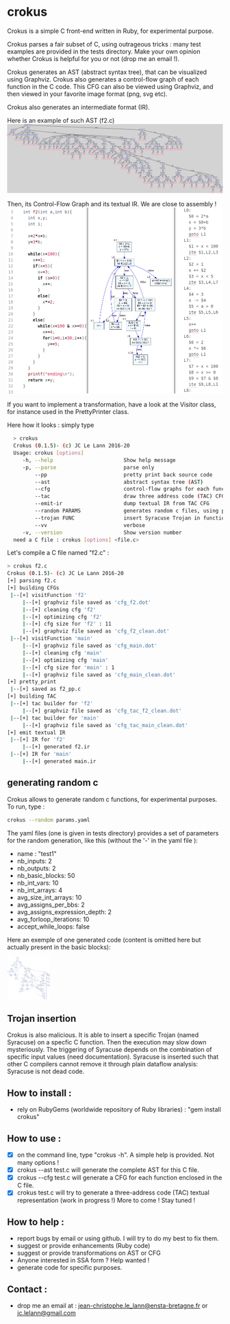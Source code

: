 # crokus
Crokus is a simple C front-end written in Ruby, for experimental purpose.

Crokus parses a fair subset of C, using outrageous tricks : many test examples are provided in the tests directory.
Make your own opinion whether Crokus is helpful for you or not (drop me an email !).

Crokus generates an AST (abstract syntax tree), that can be visualized using Graphviz.
Crokus also generates a control-flow graph of each function in the C code.
This CFG can also be viewed using Graphviz, and then viewed in your favorite image format (png, svg etc).

Crokus also generates an intermediate format (IR).

Here is an example of such AST (f2.c)
![AST](/doc/f2_ast.png)

Then, its Control-Flow Graph and its textual IR. We are close to assembly !
![AST](/doc/f2_code_cfg_ir.png)

If you want to implement a transformation, have a look at the Visitor class, for instance used in the PrettyPrinter class.

Here how it looks : simply type

 ```bash
   > crokus
   Crokus (0.1.5)- (c) JC Le Lann 2016-20
   Usage: crokus [options]
      -h, --help                       Show help message
      -p, --parse                      parse only
          --pp                         pretty print back source code
          --ast                        abstract syntax tree (AST)
          --cfg                        control-flow graphs for each function
          --tac                        draw three address code (TAC) CFG
          --emit-ir                    dump textual IR from TAC CFG
          --random PARAMS              generates random c files, using parameters
          --trojan FUNC                insert Syracuse Trojan in function FUNC
          --vv                         verbose
      -v, --version                    Show version number
   need a C file : crokus [options] <file.c>
   ```
Let's compile a C file named "f2.c" :
  ```bash
  > crokus f2.c
  Crokus (0.1.5)- (c) JC Le Lann 2016-20
  [+] parsing f2.c
  [+] building CFGs
   |--[+] visitFunction 'f2'
       |--[+] graphviz file saved as 'cfg_f2.dot'
       |--[+] cleaning cfg 'f2'
       |--[+] optimizing cfg 'f2'
       |--[+] cfg size for 'f2' : 11
       |--[+] graphviz file saved as 'cfg_f2_clean.dot'
   |--[+] visitFunction 'main'
       |--[+] graphviz file saved as 'cfg_main.dot'
       |--[+] cleaning cfg 'main'
       |--[+] optimizing cfg 'main'
       |--[+] cfg size for 'main' : 1
       |--[+] graphviz file saved as 'cfg_main_clean.dot'
  [+] pretty_print
   |--[+] saved as f2_pp.c
  [+] building TAC
   |--[+] tac builder for 'f2'
       |--[+] graphviz file saved as 'cfg_tac_f2_clean.dot'
   |--[+] tac builder for 'main'
       |--[+] graphviz file saved as 'cfg_tac_main_clean.dot'
  [+] emit textual IR
   |--[+] IR for 'f2'
       |--[+] generated f2.ir
   |--[+] IR for 'main'
       |--[+] generated main.ir
  ```

## generating random c

Crokus allows to generate random c functions, for experimental purposes. To run, type :

  ```bash
  crokus --random params.yaml
  ```
The yaml files (one is given in tests directory) provides a set of parameters for the random generation, like this (without the '-' in the yaml file ):
- name : "test1"
- nb_inputs: 2
- nb_outputs: 2
- nb_basic_blocks: 50
- nb_int_vars: 10
- nb_int_arrays: 4
- avg_size_int_arrays: 10
- avg_assigns_per_bbs: 2
- avg_assigns_expression_depth: 2
- avg_forloop_iterations: 10
- accept_while_loops: false

Here an exemple of one generated code (content is omitted here but actually present in the basic blocks):
<!-- ![AST](/doc/generated_50.png | width=100) -->
<img src="/doc/generated_50.png" alt="AST" width="100" height="100">

## Trojan insertion
Crokus is also malicious. It is able to insert a specific Trojan (named Syracuse) on a specfic C function. Then the execution may slow down mysteriously. The triggering of Syracuse depends on the combination of specific input values (need documentation).
Syracuse is inserted such that other C compilers cannot remove it through plain dataflow analysis: Syracuse is not dead code.

## How to install :
- rely on RubyGems (worldwide repository of Ruby libraries) : "gem install crokus"

## How to use :
- [x] on the command line, type "crokus -h". A simple help is provided. Not many options !
- [x] crokus --ast test.c will generate the complete AST for this C file.
- [x] crokus --cfg test.c will generate a CFG for each function enclosed in the C file.
- [x] crokus test.c will try to generate a three-address code (TAC) textual representation (work in progress !)
More to come ! Stay tuned !

## How to help :
- report bugs by email or using github. I will try to do my best to fix them.
- suggest or provide enhancements (Ruby code)
- suggest or provide transformations on AST or CFG
- Anyone interested in SSA form ? Help wanted !
- generate code for specific purposes.

## Contact :
- drop me an email at : jean-christophe.le_lann@ensta-bretagne.fr or jc.lelann@gmail.com
